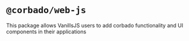 # `@corbado/web-js`

This package allows VanillsJS users to add corbado functionality and UI components in their applications
